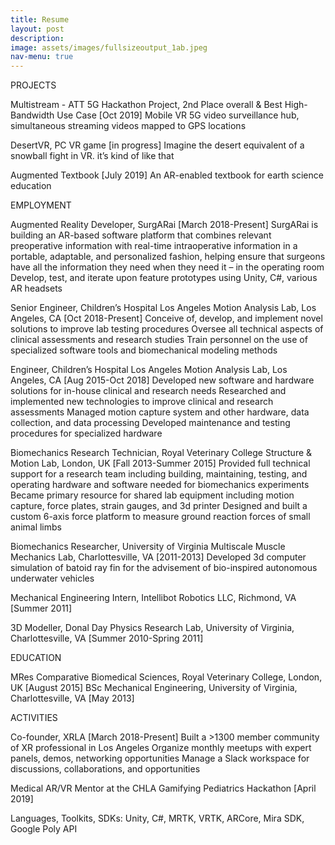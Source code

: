 ```yaml
---
title: Resume
layout: post
description:
image: assets/images/fullsizeoutput_1ab.jpeg
nav-menu: true
---
```


PROJECTS

Multistream - ATT 5G Hackathon Project, 2nd Place overall & Best High-Bandwidth Use Case [Oct 2019]
Mobile VR 5G video surveillance hub, simultaneous streaming videos mapped to GPS locations

DesertVR, PC VR game [in progress]
Imagine the desert equivalent of a snowball fight in VR. it’s kind of like that

Augmented Textbook [July 2019]
An AR-enabled textbook for earth science education 

EMPLOYMENT

Augmented Reality Developer, SurgARai [March 2018-Present]
SurgARai is building an AR-based software platform that combines relevant preoperative information with real-time intraoperative information in a portable, adaptable, and personalized fashion, helping ensure that surgeons have all the information they need when they need it – in the operating room
Develop, test, and iterate upon feature prototypes using Unity, C#, various AR headsets

Senior Engineer, Children’s Hospital Los Angeles Motion Analysis Lab, Los Angeles, CA [Oct 2018-Present]
Conceive of, develop, and implement novel solutions to improve lab testing procedures
Oversee all technical aspects of clinical assessments and research studies
Train personnel on the use of specialized software tools and biomechanical modeling methods

Engineer, Children’s Hospital Los Angeles Motion Analysis Lab, Los Angeles, CA [Aug 2015-Oct 2018]
Developed new software and hardware solutions for in-house clinical and research needs
Researched and implemented new technologies to improve clinical and research assessments
Managed motion capture system and other hardware, data collection, and data processing
Developed maintenance and testing procedures for specialized hardware

Biomechanics Research Technician, Royal Veterinary College Structure & Motion Lab, London, UK [Fall 2013-Summer 2015] 
Provided full technical support for a research team including building, maintaining, testing, and operating hardware and software needed for biomechanics experiments
Became primary resource for shared lab equipment including motion capture, force plates, strain gauges, and 3d printer
Designed and built a custom 6-axis force platform to measure ground reaction forces of small animal limbs

Biomechanics Researcher, University of Virginia Multiscale Muscle Mechanics Lab, Charlottesville, VA [2011-2013]
Developed 3d computer simulation of batoid ray fin for the advisement of bio-inspired autonomous underwater vehicles
 
Mechanical Engineering Intern, Intellibot Robotics LLC, Richmond, VA [Summer 2011] 

3D Modeller, Donal Day Physics Research Lab, University of Virginia, Charlottesville, VA [Summer 2010-Spring 2011]

EDUCATION 

MRes Comparative Biomedical Sciences, Royal Veterinary College, London, UK [August 2015]
BSc Mechanical Engineering, University of Virginia, Charlottesville, VA [May 2013] 

ACTIVITIES

Co-founder, XRLA [March 2018-Present]
Built a >1300 member community of XR professional in Los Angeles
Organize monthly meetups with expert panels, demos, networking opportunities
Manage a Slack workspace for discussions, collaborations, and opportunities

Medical AR/VR Mentor at the CHLA Gamifying Pediatrics Hackathon [April 2019]

Languages, Toolkits, SDKs: Unity, C#, MRTK, VRTK, ARCore, Mira SDK, Google Poly API
